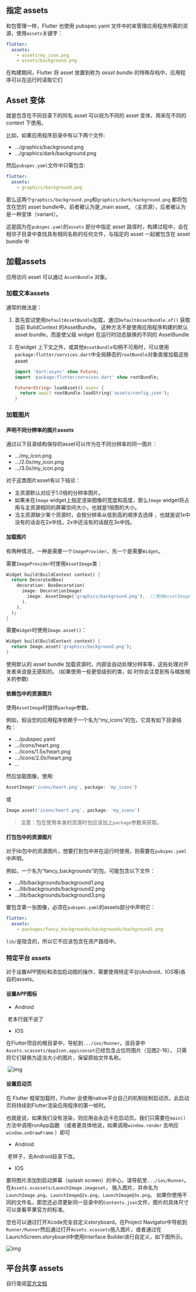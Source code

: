 ## 指定 assets

和包管理一样，Flutter 也使用 pubspec.yaml 文件中的来管理应用程序所需的资源，使用`assets`关键字：

```yaml
flutter:
  assets:
    - assets/my_icon.png
    - assets/background.png
```

在构建期间，Flutter 将 asset 放置到称为 *asset bundle* 的特殊存档中，应用程序可以在运行时读取它们

## Asset 变体

就是包含在不同目录下的同名 asset 可以视为不同的 asset 变体，用来在不同的 context 下使用。

比如，如果应用程序目录中有以下两个文件:

- …/graphics/background.png
- …/graphics/dark/background.png

然后`pubspec.yaml`文件中只需包含:

```yaml
flutter:
  assets:
    - graphics/background.png
```

那么这两个`graphics/background.png`和`graphics/dark/background.png` 都将包含在您的 asset bundle中。前者被认为是_main asset_ （主资源），后者被认为是一种变体（variant）。

这是因为在`pubspec.yaml`的`assets` 部分中指定 asset 路径时，构建过程中，会在相邻子目录中查找具有相同名称的任何文件，与指定的 asset 一起被包含在 asset bundle 中

## 加载assets

应用访问 asset 可以通过 `AssetBundle` 对象。

### 加载文本assets

通常的做法是：

1. 首先尝试使用`DefaultAssetBundle`加载，通过`DefaultAssetBundle.of()` 获取当前 BuildContext 的AssetBundle。 这种方法不是使用应用程序构建的默认 asset bundle，而是使父级 widget 在运行时动态替换的不同的 AssetBundle

1. 在widget 上下文之外，或其他`AssetBundle`句柄不可用时，可以使用`package:flutter/services.dart`中全局静态的`rootBundle`对象直接加载这些 asset

   ```dart
   import 'dart:async' show Future;
   import 'package:flutter/services.dart' show rootBundle;
   
   Future<String> loadAsset() async {
     return await rootBundle.loadString('assets/config.json');
   }
   ```

### 加载图片

#### 声明不同分辨率的图片assets

通过以下目录结构保存的asset可以作为在不同分辨率的同一图片：

- …/my_icon.png
- …/2.0x/my_icon.png
- …/3.0x/my_icon.png

对于这类图片asset有以下结论：

- 主资源默认对应于1.0倍的分辨率图片。
- 如果未在`Image` widget上指定渲染图像的宽度和高度，那么`Image` widget将占用与主资源相同的屏幕空间大小，也就是1倍图的大小。
- 当主资源缺少某个资源时，会按分辨率从低到高的顺序去选择 ，也就是说1x中没有的话会在2x中找，2x中还没有的话就在3x中找。

#### 加载图片

有两种情况，一种是需要一个`ImageProvider`，另一个是需要`Widget`。

需要`ImageProvider`时使用`AssetImage`类：

```dart
Widget build(BuildContext context) {
  return DecoratedBox(
    decoration: BoxDecoration(
      image: DecorationImage(
        image: AssetImage('graphics/background.png'),  //使用AssetImage加载图片
      ),
    ),
  );
}
```

需要`Widget`时使用`Image.asset()`：

```dart
Widget build(BuildContext context) {
  return Image.asset('graphics/background.png');
}
```

使用默认的 asset bundle 加载资源时，内部会自动处理分辨率等，这些处理对开发者来说是无感知的。 (如果使用一些更低级别的类，如 时你会注意到有与缩放相关的参数)

#### 依赖包中的资源图片

使用`AssetImage`时提供`package`参数。

例如，假设您的应用程序依赖于一个名为“my_icons”的包，它具有如下目录结构：

- …/pubspec.yaml
- …/icons/heart.png
- …/icons/1.5x/heart.png
- …/icons/2.0x/heart.png
- …

然后加载图像，使用:

```dart
AssetImage('icons/heart.png', package: 'my_icons')
```

或

```dart
Image.asset('icons/heart.png', package: 'my_icons')
```

> 注意：包在使用本身的资源时也应该加上`package`参数来获取。

#### 打包包中的资源图片

对于lib包中的资源图片，想要打到包中并在运行时使用，则需要在`pubspec.yaml`中声明。

例如，一个名为“fancy_backgrounds”的包，可能包含以下文件：

- …/lib/backgrounds/background1.png
- …/lib/backgrounds/background2.png
- …/lib/backgrounds/background3.png

要包含第一张图像，必须在`pubspec.yaml`的assets部分中声明它：

```yaml
flutter:
  assets:
    - packages/fancy_backgrounds/backgrounds/background1.png
```

`lib/`是隐含的，所以它不应该包含在资产路径中。

### 特定平台 assets

对于设置APP图标和添加启动图的操作，需要使用特定平台(Android、IOS等)各自的assets。

#### 设置APP图标

- Android

​	老本行就不说了

- IOS

​	在Flutter项目的根目录中，导航到`.../ios/Runner`。该目录中`Assets.xcassets/AppIcon.appiconset`已经包含占位符图片（见图2-16）， 只需将它们替换为适当大小的图片，保留原始文件名称。

​	![img](../../pictures/2-16.0a86cf44.png)

#### 设置启动页

在 Flutter 框架加载时，Flutter 会使用native平台自己的机制绘制启动页。此启动页将持续到Flutter渲染应用程序的第一帧时。

也就是说，如果我们没有渲染，则应用会永远卡在启动页。我们只需要在`main()`方法中调用runApp函数 （或者更具体地说，如果调用`window.render` 去响应`window.onDrawFrame` ）即可

- Android

​	老样子，去Android目录下改。

- IOS

要将图片添加到启动屏幕（splash screen）的中心，请导航至`.../ios/Runner`。在`Assets.xcassets/LaunchImage.imageset`， 拖入图片，并命名为`LaunchImage.png`、`LaunchImage@2x.png`、`LaunchImage@3x.png`。 如果你使用不同的文件名，那您还必须更新同一目录中的`Contents.json`文件，图片的具体尺寸可以查看苹果官方的标准。

您也可以通过打开Xcode完全自定义storyboard。在Project Navigator中导航到`Runner/Runner`然后通过打开`Assets.xcassets`拖入图片，或者通过在LaunchScreen.storyboard中使用Interface Builder进行自定义，如下图所示。

![img](../../pictures/2-18.9f54d13a.png)

## 平台共享 assets

自行查阅[官方文档](https://flutter.cn/docs/development/ui/assets-and-images#sharing-assets-with-the-underlying-platform)